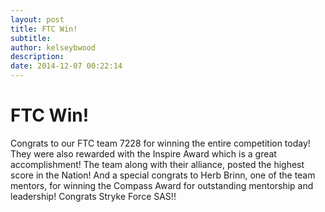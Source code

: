 ```yaml
---
layout: post
title: FTC Win!
subtitle:
author: kelseybwood
description:
date: 2014-12-07 00:22:14
---
```


# FTC Win!

Congrats to our FTC team 7228 for winning the entire competition today! They were also rewarded with the Inspire Award which is a great accomplishment! The team along with their alliance, posted the highest score in the Nation! And a special congrats to Herb Brinn, one of the team mentors, for winning the Compass Award for outstanding mentorship and leadership! Congrats Stryke Force SAS!!
